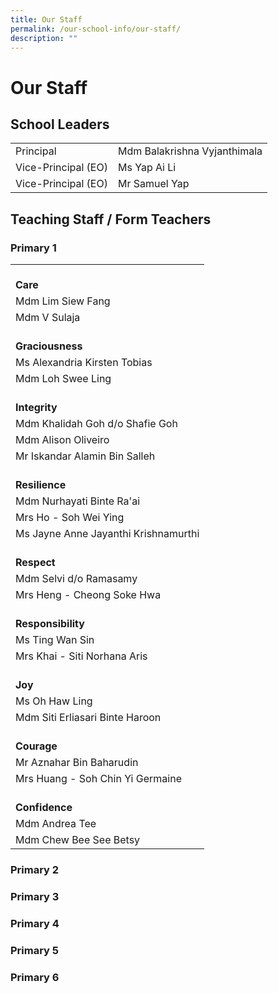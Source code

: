 ```yaml
---
title: Our Staff
permalink: /our-school-info/our-staff/
description: ""
---
```

# Our Staff

## School Leaders

|                     |                              |
|---------------------|------------------------------|
| Principal           | Mdm Balakrishna Vyjanthimala |
| Vice-Principal (EO) | Ms Yap Ai Li                 |
| Vice-Principal (EO) | Mr Samuel Yap                |

## Teaching Staff / Form Teachers

### Primary 1

|                                      |
|--------------------------------------|
|<br> **Care**                                 |
| Mdm Lim Siew Fang                    |
| Mdm V Sulaja                         |
|<br> **Graciousness**                         |
| Ms Alexandria Kirsten Tobias         |
| Mdm Loh Swee Ling                    |
| <br>**Integrity**                            |
| Mdm Khalidah Goh d/o Shafie Goh      |
| Mdm Alison Oliveiro                  |
| Mr Iskandar Alamin Bin Salleh        |
| <br>**Resilience**                           |
| Mdm Nurhayati Binte Ra'ai            |
| Mrs Ho - Soh Wei Ying                |
| Ms Jayne Anne Jayanthi Krishnamurthi |
| <br>**Respect**                              |
| Mdm Selvi d/o Ramasamy               |
| Mrs Heng - Cheong Soke Hwa           |
| <br>**Responsibility**                       |
| Ms Ting Wan Sin                      |
| Mrs Khai - Siti Norhana Aris         |
| <br>**Joy**                                  |
| Ms Oh Haw Ling                       |
| Mdm Siti Erliasari Binte Haroon      |
| <br>**Courage**                              |
| Mr Aznahar Bin Baharudin             |
| Mrs Huang - Soh Chin Yi Germaine     |
| <br> **Confidence**                           |
| Mdm Andrea Tee                       |
| Mdm Chew Bee See Betsy               |

### Primary 2

### Primary 3

### Primary 4

### Primary 5

### Primary 6
